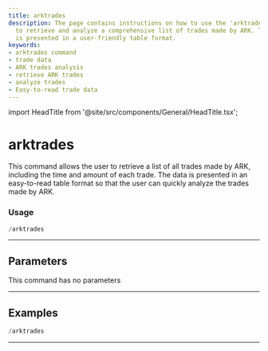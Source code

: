 ```yaml
---
title: arktrades
description: The page contains instructions on how to use the 'arktrades' command
  to retrieve and analyze a comprehensive list of trades made by ARK. The trade data
  is presented in a user-friendly table format.
keywords:
- arktrades command
- trade data
- ARK trades analysis
- retrieve ARK trades
- analyze trades
- Easy-to-read trade data
---
```


import HeadTitle from '@site/src/components/General/HeadTitle.tsx';

<HeadTitle title="arktrades - Discovery - Telegram - Reference | OpenBB Bot Docs" />

# arktrades

This command allows the user to retrieve a list of all trades made by ARK, including the time and amount of each trade. The data is presented in an easy-to-read table format so that the user can quickly analyze the trades made by ARK.

### Usage

```python wordwrap
/arktrades
```

---

## Parameters

This command has no parameters

---

## Examples

```python
/arktrades
```

---

